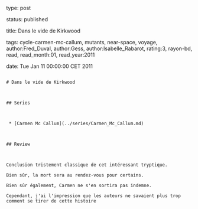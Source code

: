 type: post
status: published
title: Dans le vide de Kirkwood
tags:  cycle-carmen-mc-callum,  mutants,  near-space,  voyage, author:Fred_Duval, author:Gess, author:Isabelle_Rabarot, rating:3, rayon-bd, read, read_month:01, read_year:2011
date: Tue Jan 11 00:00:00 CET 2011
~~~~~~
# Dans le vide de Kirkwood

## Series

 * [Carmen Mc Callum](../series/Carmen_Mc_Callum.md)

## Review

Conclusion tristement classique de cet intéressant tryptique.  
Bien sûr, la mort sera au rendez-vous pour certains.  
Bien sûr également, Carmen ne s'en sortira pas indemne.  
Cependant, j'ai l'impression que les auteurs ne savaient plus trop comment se tirer de cette histoire 